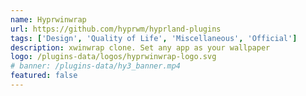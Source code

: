 ```yaml
---
name: Hyprwinwrap
url: https://github.com/hyprwm/hyprland-plugins
tags: ['Design', 'Quality of Life', 'Miscellaneous', 'Official']
description: xwinwrap clone. Set any app as your wallpaper
logo: /plugins-data/logos/hyprwinwrap-logo.svg
# banner: /plugins-data/hy3_banner.mp4
featured: false
---
```

